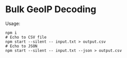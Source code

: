 # Bulk GeoIP Decoding

Usage:

```
npm i
# Echo to CSV file
npm start --silent -- input.txt > output.csv
# Echo to JSON
npm start --silent -- input.txt --json > output.csv
```
